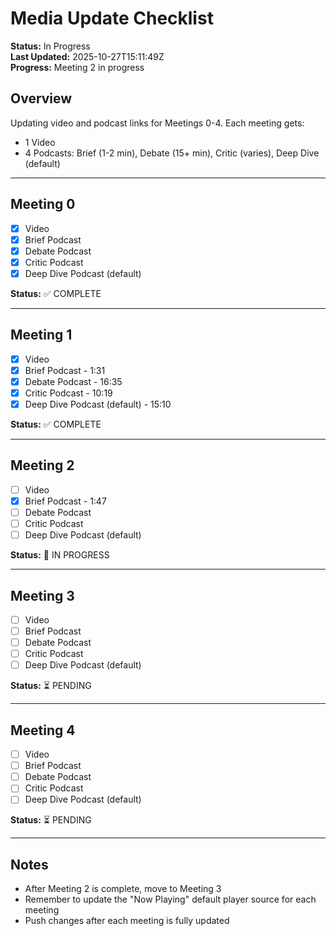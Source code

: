 # Media Update Checklist

**Status:** In Progress  
**Last Updated:** 2025-10-27T15:11:49Z  
**Progress:** Meeting 2 in progress

## Overview
Updating video and podcast links for Meetings 0-4. Each meeting gets:
- 1 Video
- 4 Podcasts: Brief (1-2 min), Debate (15+ min), Critic (varies), Deep Dive (default)

---

## Meeting 0
- [x] Video
- [x] Brief Podcast
- [x] Debate Podcast
- [x] Critic Podcast
- [x] Deep Dive Podcast (default)

**Status:** ✅ COMPLETE

---

## Meeting 1
- [x] Video
- [x] Brief Podcast - 1:31
- [x] Debate Podcast - 16:35
- [x] Critic Podcast - 10:19
- [x] Deep Dive Podcast (default) - 15:10

**Status:** ✅ COMPLETE

---

## Meeting 2
- [ ] Video
- [x] Brief Podcast - 1:47
- [ ] Debate Podcast
- [ ] Critic Podcast
- [ ] Deep Dive Podcast (default)

**Status:** 🔄 IN PROGRESS

---

## Meeting 3
- [ ] Video
- [ ] Brief Podcast
- [ ] Debate Podcast
- [ ] Critic Podcast
- [ ] Deep Dive Podcast (default)

**Status:** ⏳ PENDING

---

## Meeting 4
- [ ] Video
- [ ] Brief Podcast
- [ ] Debate Podcast
- [ ] Critic Podcast
- [ ] Deep Dive Podcast (default)

**Status:** ⏳ PENDING

---

## Notes
- After Meeting 2 is complete, move to Meeting 3
- Remember to update the "Now Playing" default player source for each meeting
- Push changes after each meeting is fully updated

